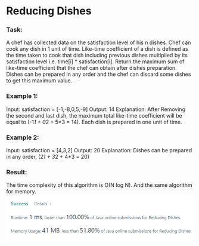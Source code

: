 # Reducing Dishes

### Task:

A chef has collected data on the satisfaction level of his n dishes. Chef can cook any dish in 1 unit of time.
Like-time coefficient of a dish is defined as the time taken to cook that dish including previous dishes 
multiplied by its satisfaction level i.e. time[i] * satisfaction[i].
Return the maximum sum of like-time coefficient that the chef can obtain after dishes preparation.
Dishes can be prepared in any order and the chef can discard some dishes to get this maximum value.

### Example 1:

Input: satisfaction = [-1,-8,0,5,-9]
Output: 14
Explanation: After Removing the second and last dish, the maximum total like-time coefficient will be equal 
to (-1*1 + 0*2 + 5*3 = 14).
Each dish is prepared in one unit of time.

### Example 2:

Input: satisfaction = [4,3,2]
Output: 20
Explanation: Dishes can be prepared in any order, (2*1 + 3*2 + 4*3 = 20)

### Result: 

The time complexity of this algorithm is O(N log N). And the same algorithm for memory.
![img.png](img.png)